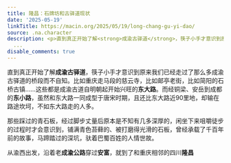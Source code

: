 ```yaml
---
title: 隆昌：石牌坊和古驿道现状
date: '2025-05-19'
linkTitle: https://macin.org/2025/05/19/long-chang-gu-yi-dao/
source: .na.character
description: <p>直到真正开始了解<strong>成渝古驿道</strong>，筷子小手才意识到原来我们已经走过了那么多成渝古驿道的桥段而不自知。比如重庆走马段的慈云寺，比如邮亭老街，比如简阳的石桥古镇……这些都是成渝古道自明朝起开始兴旺的<strong>东大路</strong>。而经铜梁、安岳到成都的<strong>东小路</strong>，虽然和东大路一同成型于唐宋时期，且还比东大路近90里地，却输在路途坎坷，不如东大路走的人多。</p><p>那些踩过的青石板，经过脚步丈量后原本是不知有几多深厚的，闲坐下来咀嚼徒步的过程时才会意识到，铺满青色苔藓的、被打磨得光滑的石板，曾经承载了千百年前的故事，马蹄踏过的深坑，驮着巴蜀百姓的人情世故。</p><p>从渝西出发，沿着老<strong>成渝公路</strong>穿过<strong>安富</strong>，就到了和重庆相邻的四川<strong>隆昌</s
  ...
disable_comments: true
---
```

<p>直到真正开始了解<strong>成渝古驿道</strong>，筷子小手才意识到原来我们已经走过了那么多成渝古驿道的桥段而不自知。比如重庆走马段的慈云寺，比如邮亭老街，比如简阳的石桥古镇……这些都是成渝古道自明朝起开始兴旺的<strong>东大路</strong>。而经铜梁、安岳到成都的<strong>东小路</strong>，虽然和东大路一同成型于唐宋时期，且还比东大路近90里地，却输在路途坎坷，不如东大路走的人多。</p><p>那些踩过的青石板，经过脚步丈量后原本是不知有几多深厚的，闲坐下来咀嚼徒步的过程时才会意识到，铺满青色苔藓的、被打磨得光滑的石板，曾经承载了千百年前的故事，马蹄踏过的深坑，驮着巴蜀百姓的人情世故。</p><p>从渝西出发，沿着老<strong>成渝公路</strong>穿过<strong>安富</strong>，就到了和重庆相邻的四川<strong>隆昌</s ...